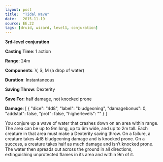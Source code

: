 ```yaml
---
layout: post
title:  "Tidal Wave"
date:   2015-11-19
source: EE.22
tags: [druid, wizard, level3, conjuration]
---
```


**3rd-level conjuration**

**Casting Time**: 1 action

**Range**: 24m

**Components**: V, S, M (a drop of water)

**Duration**: Instantaneous

**Saving Throw**: Dexterity

**Save For**: half damage, not knocked prone

**Damage**: [ { "dice": "4d8", "label": "bludgeoning", "damagebonus": 0, "addstat": false, "prof": false, "higherlevels": "" } ]

You conjure up a wave of water that crashes down on an area within range. The area can be up to 9m long, up to 6m wide, and up to 2m tall. Each creature in that area must make a Dexterity saving throw. On a failure, a creature takes 4d8 bludgeoning damage and is knocked prone. On a success, a creature takes half as much damage and isn’t knocked prone. The water then spreads out across the ground in all directions, extinguishing unprotected flames in its area and within 9m of it.
